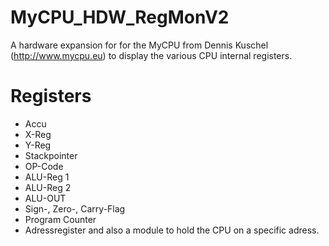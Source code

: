 # MyCPU_HDW_RegMonV2
A hardware expansion for for the MyCPU from Dennis Kuschel (http://www.mycpu.eu) to display the various CPU internal registers.
# Registers
- Accu
- X-Reg
- Y-Reg
- Stackpointer
- OP-Code
- ALU-Reg 1
- ALU-Reg 2
- ALU-OUT
- Sign-, Zero-, Carry-Flag
- Program Counter
- Adressregister and also a module to hold the CPU on a specific adress.
